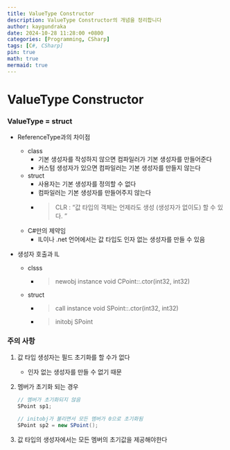 ```yaml
---
title: ValueType Constructor
description: ValueType Constructor의 개념을 정리합니다
author: kaygundraka
date: 2024-10-28 11:28:00 +0800
categories: [Programming, CSharp]
tags: [C#, CSharp]
pin: true
math: true
mermaid: true
---
```


# ValueType Constructor

### ValueType = struct

- ReferenceType과의 차이점
    - class
        - 기본 생성자를 작성하지 않으면 컴파일러가 기본 생성자를 만들어준다
        - 커스텀 생성자가 있으면 컴파일러는 기본 생성자를 만들지 않는다
    - struct
        - 사용자는 기본 생성자를 정의할 수 없다
        - 컴파일러는 기본 생성자를 만들어주지 않는다
        - > CLR : “값 타입의 객체는 언제라도 생성 (생성자가 없이도) 할 수 있다. ”
    - C#만의 제약임
        - IL이나 .net 언어에서는 값 타입도 인자 없는 생성자를 만들 수 있음

- 생성자 호출과 IL
    - clsss
        - > newobj instance void CPoint::.ctor(int32, int32)
    - struct
        - > call instance void SPoint::.ctor(int32, int32)
        - > initobj SPoint

### 주의 사항

1. 값 타입 생성자는 필드 초기화를 할 수가 없다
    - 인자 없는 생성자를 만들 수 없기 때문
2. 멤버가 초기화 되는 경우
    
    ```csharp
    // 멤버가 초기화되지 않음
    SPoint sp1;
    
    // initobj가 불리면서 모든 멤버가 0으로 초기화됨
    SPoint sp2 = new SPoint();
    ```
    
3. 값 타입의 생성자에서는 모든 멤버의 초기값을 제공해야한다